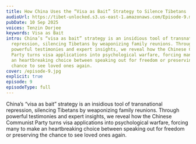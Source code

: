 ```yaml
---
title: How China Uses the “Visa as Bait” Strategy to Silence Tibetans
audioUrl: https://tibet-unlocked.s3.us-east-1.amazonaws.com/Episode-9.mp3
pubDate: 10 Sep 2025
voices: Tenzin Dorjee
keywords: Visa as Bait
intro: China’s “visa as bait” strategy is an insidious tool of transnational
  repression, silencing Tibetans by weaponizing family reunions. Through
  powerful testimonies and expert insights, we reveal how the Chinese Communist
  Party turns visa applications into psychological warfare, forcing many to make
  an heartbreaking choice between speaking out for freedom or preserving the
  chance to see loved ones again.
cover: /episode-9.jpg
explicit: true
episode: 9
episodeType: full
---
```

China’s “visa as bait” strategy is an insidious tool of transnational repression, silencing Tibetans by weaponizing family reunions. Through powerful testimonies and expert insights, we reveal how the Chinese Communist Party turns visa applications into psychological warfare, forcing many to make an heartbreaking choice between speaking out for freedom or preserving the chance to see loved ones again.